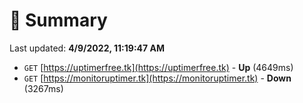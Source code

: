 # 📖 Summary
Last updated: **4/9/2022, 11:19:47 AM**

- `GET` [https://uptimerfree.tk](https://uptimerfree.tk) - **Up** (4649ms)
- `GET` [https://monitoruptimer.tk](https://monitoruptimer.tk) - **Down** (3267ms)
